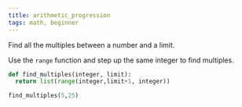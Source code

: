 ```yaml
---
title: arithmetic_progression
tags: math, beginner
---
```


Find all the multiples between a number and a limit.

Use the `range` function and step up the same integer to find multiples. 

```py
def find_multiples(integer, limit):
  return list(range(integer,limit+1, integer))
```

```py
find_multiples(5,25) 
```

